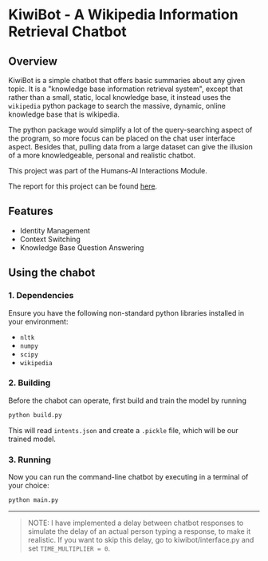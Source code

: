 # KiwiBot - A Wikipedia Information Retrieval Chatbot

## Overview

KiwiBot is a simple chatbot that offers basic summaries about any given topic. It is a "knowledge base information retrieval system", except that rather than a small, static, local knowledge base, it instead uses the `wikipedia` python package to search the massive, dynamic, online knowledge base that is wikipedia.

The python package would simplify a lot of the query-searching aspect of the program, so more focus can be placed on the chat user interface aspect. Besides that, pulling data from a large dataset can give the illusion of a more knowledgeable, personal and realistic chatbot.

This project was part of the Humans-AI Interactions Module.

The report for this project can be found [here](https://docs.google.com/document/d/1E2wGUxfbE8L4w1zS6fW0pPOgOymix8UhWyN-zHXxaaQ/edit?usp=sharing).

## Features

- Identity Management
- Context Switching
- Knowledge Base Question Answering

## Using the chabot

### 1. Dependencies

Ensure you have the following non-standard python libraries installed in your environment:

- `nltk`
- `numpy`
- `scipy`
- `wikipedia`

### 2. Building

Before the chabot can operate, first build and train the model by running

```python
python build.py
```

This will read `intents.json` and create a `.pickle` file, which will be our trained model.

### 3. Running

Now you can run the command-line chatbot by executing in a terminal of your choice:

```python
python main.py
```

---

> NOTE: I have implemented a delay between chatbot responses to simulate the delay of an actual person typing a response, to make it realistic. If you want to skip this delay, go to kiwibot/interface.py and set `TIME_MULTIPLIER = 0`.
